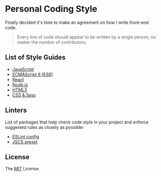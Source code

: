 # Personal Coding Style

Finally decided it's time to make an agreement on how I write front-end code.

  > Every line of code should appear to be written by a single person, no matter the number of contributors.

## List of Style Guides

* [JavaScript](javascript.md)
* [ECMAScript 6 (ES6)](es6.md)
* [React](react.md)
* [Node.js](node.md)
* [HTML5](html.md)
* [CSS & Sass](css.md)

## Linters

List of packages that help check code style in your project and enforce suggested rules as closely as possible:

* [ESLint config](linters/.eslintrc)
* [JSCS preset](linters/.jscsrc)

## License

The [MIT](LICENSE) License
